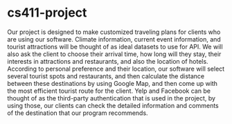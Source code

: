 # cs411-project
Our project is designed to make customized traveling plans for clients who are using our software. 
Climate information, current event information, and tourist attractions will be thought of as ideal datasets to use for API. 
We will also ask the client to choose their arrival time, how long will they stay, their interests in attractions and restaurants, and also the location of hotels. 
According to personal preference and their location, our software will select several tourist spots and restaurants, and then calculate the distance between these destinations 
by using Google Map, and then come up with the most efficient tourist route for the client. 
Yelp and Facebook can be thought of as the third-party authentication that is used in the project, by using those, our clients can check the detailed information and comments 
of the destination that our program recommends.
